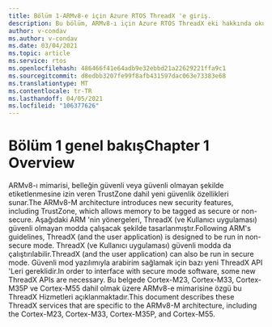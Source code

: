 ```yaml
---
title: Bölüm 1-ARMv8-e için Azure RTOS ThreadX 'e giriş.
description: Bu bölüm, ARMv8-ı için Azure RTOS ThreadX eki hakkında okuma için başlangıç noktasıdır.
author: v-condav
ms.author: v-condav
ms.date: 03/04/2021
ms.topic: article
ms.service: rtos
ms.openlocfilehash: 486466f41e64adb9e32ebbd21a22629221ffa9c1
ms.sourcegitcommit: d8edbb3207fe99f8afb431597dac063e73383e68
ms.translationtype: MT
ms.contentlocale: tr-TR
ms.lasthandoff: 04/05/2021
ms.locfileid: "106377626"
---
```

# <a name="chapter-1--overview"></a><span data-ttu-id="5501b-103">Bölüm 1 genel bakış</span><span class="sxs-lookup"><span data-stu-id="5501b-103">Chapter 1  Overview</span></span>

<span data-ttu-id="5501b-104">ARMv8-ı mimarisi, belleğin güvenli veya güvenli olmayan şekilde etiketlenmesine izin veren TrustZone dahil yeni güvenlik özellikleri sunar.</span><span class="sxs-lookup"><span data-stu-id="5501b-104">The ARMv8-M architecture introduces new security features, including TrustZone, which allows memory to be tagged as secure or non-secure.</span></span> <span data-ttu-id="5501b-105">Aşağıdaki ARM 'nin yönergeleri, ThreadX (ve Kullanıcı uygulaması) güvenli olmayan modda çalışacak şekilde tasarlanmıştır.</span><span class="sxs-lookup"><span data-stu-id="5501b-105">Following ARM's guidelines, ThreadX (and the user application) is designed to be run in non-secure mode.</span></span> <span data-ttu-id="5501b-106">ThreadX (ve Kullanıcı uygulaması) güvenli modda da çalıştırılabilir.</span><span class="sxs-lookup"><span data-stu-id="5501b-106">ThreadX (and the user application) can also be run in secure mode.</span></span> <span data-ttu-id="5501b-107">Güvenli mod yazılımıyla arabirim sağlamak için bazı yeni ThreadX API 'Leri gereklidir.</span><span class="sxs-lookup"><span data-stu-id="5501b-107">In order to interface with secure mode software, some new ThreadX APIs are necessary.</span></span> <span data-ttu-id="5501b-108">Bu belgede Cortex-M23, Cortex-M33, Cortex-M35P ve Cortex-M55 dahil olmak üzere ARMv8-e mimarisine özgü bu ThreadX Hizmetleri açıklanmaktadır.</span><span class="sxs-lookup"><span data-stu-id="5501b-108">This document describes these ThreadX services that are specific to the ARMv8-M architecture, including the Cortex-M23, Cortex-M33, Cortex-M35P, and Cortex-M55.</span></span>
